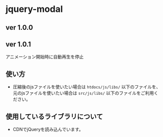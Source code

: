 # jquery-modal

## ver 1.0.0

## ver 1.0.1
アニメーション開始時に自動再生を停止

## 使い方
* 圧縮後のjsファイルを使いたい場合は `htdocs/js/libs/` 以下のファイルを、元のjsファイルを使いたい場合は `src/js/libs/` 以下のファイルをご利用ください。

## 使用しているライブラリについて
* CDNでjQueryを読み込んでいます。